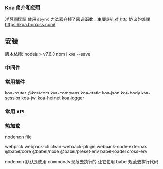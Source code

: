 ### Koa 简介和使用

洋葱圈模型
使用 async 方法丢弃掉了回调函数，主要是针对 http 协议的处理
https://koa.bootcss.com/

## 安装

版本依赖: nodejs > v7.6.0
npm i koa --save

### 中间件

### 常用插件

koa-router
@koa/cors
koa-compress
koa-static
koa-json
koa-body
koa-session
koa-jwt
koa-heimet
koa-logger

### 常用 API

### 热加载

nodemon file

webpack
webpack-cli
clean-webpack-plugin
webpack-node-externals
@babel/core
@babel/node
@babel/preset-env
babel-loader
cross-env

nodemon 默认是使用 commonJs 规范去执行的
让它使用 babel 规范去执行代码
